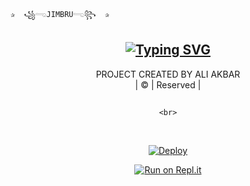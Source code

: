     ✰  ꧁𓂸JIMBRU𓂸꧂  ✰

<div align="center">

## [![Typing SVG](https://readme-typing-svg.herokuapp.com?font=Rockstar-ExtraBold&color=F33A6A&lines=Welcome+to+JIMBRU+WA+Bot+repo.;Created+by+DEVIL+SER;This+is+a+Bgm+stickerbot;With+more+features;Thanks+for+visiting+our+git)](https://git.io/typing-svg)

 </a>
</p>
<div align="center">
  <p align="center">

</p>
  <p align="center">

</p>
</div>
<p align="center">
PROJECT CREATED BY ALI AKBAR
    <br>
       | © |
        Reserved |
    <br> 
</p>

##
  
    <br>
<br>
 
</p>

[![Deploy](https://www.herokucdn.com/deploy/button.svg)](https://heroku.com/deploy?template=https://github.com/Luciferking1/Miss-Helenaa)



  
[![Run on Repl.it](https://repl.it/badge/github/quiec/whatsAlfa)](https://replit.com/@AmeenSer/Miss-helena?v=1)
  


